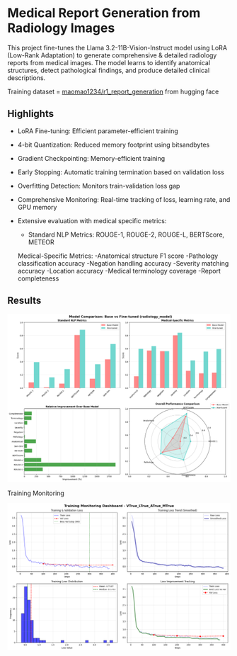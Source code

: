 # Medical Report Generation from Radiology Images

This project fine-tunes the Llama 3.2-11B-Vision-Instruct model using LoRA (Low-Rank Adaptation) to generate comprehensive & detailed radiology reports from medical images. The model learns to identify anatomical structures, detect pathological findings, and produce detailed clinical descriptions.

Training dataset = [maomao1234/r1_report_generation]([https://x.ai](https://huggingface.co/datasets/maomao1234/r1_report_generation)) from hugging face

## Highlights
- LoRA Fine-tuning: Efficient parameter-efficient training
- 4-bit Quantization: Reduced memory footprint using bitsandbytes
- Gradient Checkpointing: Memory-efficient training
- Early Stopping: Automatic training termination based on validation loss
- Overfitting Detection: Monitors train-validation loss gap
- Comprehensive Monitoring: Real-time tracking of loss, learning rate, and GPU memory
- Extensive evaluation with medical specific metrics:
  - Standard NLP Metrics: ROUGE-1, ROUGE-2, ROUGE-L, BERTScore, METEOR
  
  Medical-Specific Metrics:
  -Anatomical structure F1 score
  -Pathology classification accuracy
  -Negation handling accuracy
  -Severity matching accuracy
  -Location accuracy
  -Medical terminology coverage
  -Report completeness

## Results

<p align="center"> <img src="Evaluation.png" alt="Performance Comparison" width="700"/> </p>
Training Monitoring

<p align="center"> <img src="training_curves.png" alt="Training Curves" width="700"/> </p>



